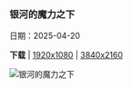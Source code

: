 ### 银河的魔力之下

日期：2025-04-20

**下载**  |  [1920x1080](https://cn.bing.com/th?id=OHR.JoshuaStars_ZH-CN1375098210_1920x1080.jpg)  |  [3840x2160](https://cn.bing.com/th?id=OHR.JoshuaStars_ZH-CN1375098210_UHD.jpg)

![银河的魔力之下](https://cn.bing.com/th?id=OHR.JoshuaStars_ZH-CN1375098210_1920x1080.jpg "银河下的约书亚树，加利福尼亚州，美国 (© Chao Zhang/Getty Images)")

